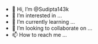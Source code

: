 - 👋 Hi, I’m @Sudipta143k
- 👀 I’m interested in ...
- 🌱 I’m currently learning ...
- 💞️ I’m looking to collaborate on ...
- 📫 How to reach me ...

<!---
Sudipta143k/Sudipta143k is a ✨ special ✨ repository because its `README.md` (this file) appears on your GitHub profile.
You can click the Preview link to take a look at your changes.
--->
